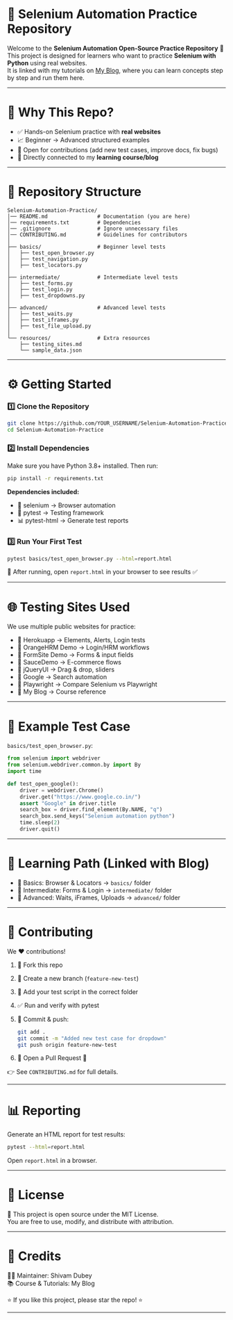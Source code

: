 # 🚀 Selenium Automation Practice Repository

Welcome to the **Selenium Automation Open-Source Practice Repository** 🎉  
This project is designed for learners who want to practice **Selenium with Python** using real websites.  
It is linked with my tutorials on [My Blog](https://aigen023.blogspot.com/), where you can learn concepts step by step and run them here.

---

# 📌 Why This Repo?
- ✅ Hands-on Selenium practice with **real websites**
- 📈 Beginner → Advanced structured examples
- 🤝 Open for contributions (add new test cases, improve docs, fix bugs)
- 🔗 Directly connected to my **learning course/blog**

---

# 📂 Repository Structure

```
Selenium-Automation-Practice/
│── README.md                # Documentation (you are here)
│── requirements.txt         # Dependencies
│── .gitignore               # Ignore unnecessary files
│── CONTRIBUTING.md          # Guidelines for contributors
│
├── basics/                  # Beginner level tests
│   ├── test_open_browser.py
│   ├── test_navigation.py
│   ├── test_locators.py
│
├── intermediate/            # Intermediate level tests
│   ├── test_forms.py
│   ├── test_login.py
│   ├── test_dropdowns.py
│
├── advanced/                # Advanced level tests
│   ├── test_waits.py
│   ├── test_iframes.py
│   ├── test_file_upload.py
│
└── resources/               # Extra resources
    ├── testing_sites.md
    └── sample_data.json
```

---

# ⚙️ Getting Started

### 1️⃣ Clone the Repository

```bash
git clone https://github.com/YOUR_USERNAME/Selenium-Automation-Practice.git
cd Selenium-Automation-Practice
```

### 2️⃣ Install Dependencies

Make sure you have Python 3.8+ installed. Then run:

```bash
pip install -r requirements.txt
```

**Dependencies included:**
- 🐍 selenium → Browser automation
- 🧪 pytest → Testing framework
- 📊 pytest-html → Generate test reports

### 3️⃣ Run Your First Test

```bash
pytest basics/test_open_browser.py --html=report.html
```

📄 After running, open `report.html` in your browser to see results ✅

---

# 🌐 Testing Sites Used

We use multiple public websites for practice:

- 🔗 Herokuapp → Elements, Alerts, Login tests
- 🔗 OrangeHRM Demo → Login/HRM workflows
- 🔗 FormSite Demo → Forms & input fields
- 🔗 SauceDemo → E-commerce flows
- 🔗 jQueryUI → Drag & drop, sliders
- 🔗 Google → Search automation
- 🔗 Playwright → Compare Selenium vs Playwright
- 🔗 My Blog → Course reference

---

# 📝 Example Test Case

`basics/test_open_browser.py`:

```python
from selenium import webdriver
from selenium.webdriver.common.by import By
import time

def test_open_google():
    driver = webdriver.Chrome()
    driver.get("https://www.google.co.in/")
    assert "Google" in driver.title
    search_box = driver.find_element(By.NAME, "q")
    search_box.send_keys("Selenium automation python")
    time.sleep(2)
    driver.quit()
```

---

# 📖 Learning Path (Linked with Blog)

- 📕 Basics: Browser & Locators → `basics/` folder
- 📗 Intermediate: Forms & Login → `intermediate/` folder
- 📘 Advanced: Waits, iFrames, Uploads → `advanced/` folder

---

# 🤝 Contributing

We ❤️ contributions!

1. 🍴 Fork this repo
2. 🌱 Create a new branch (`feature-new-test`)
3. 📝 Add your test script in the correct folder
4. ✅ Run and verify with pytest
5. 💾 Commit & push:

    ```bash
    git add .
    git commit -m "Added new test case for dropdown"
    git push origin feature-new-test
    ```

6. 🔀 Open a Pull Request 🎉

👉 See `CONTRIBUTING.md` for full details.

---

# 📊 Reporting

Generate an HTML report for test results:

```bash
pytest --html=report.html
```

Open `report.html` in a browser.

---

# 📜 License

📄 This project is open source under the MIT License.  
You are free to use, modify, and distribute with attribution.

---

# 🙌 Credits

👨‍💻 Maintainer: Shivam Dubey  
📚 Course & Tutorials: My Blog

⭐ If you like this project, please star the repo! ⭐

---

  
